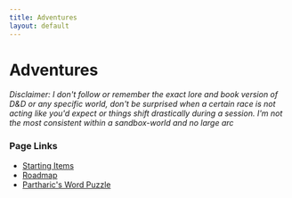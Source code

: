 ```yaml
---
title: Adventures
layout: default
---
```


# Adventures

*Disclaimer: I don't follow or remember the exact lore and book version of D&D or any specific world, don't be surprised when a certain race is not acting like you'd expect or things shift drastically during a session.  I'm not the most consistent within a sandbox-world and no large arc*

### Page Links  

- [Starting Items](./startingItems)
- [Roadmap](./roadmap)
- [Partharic's Word Puzzle](./wordPuzzle)

